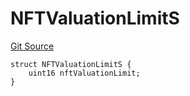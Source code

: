 # NFTValuationLimitS
[Git Source](https://github.com/thrackle-io/tron/blob/a32755ef70ede3dfc3a49e226e4b15ac07a36ebd/src/client/token/handler/diamond/RuleStorage.sol)


```solidity
struct NFTValuationLimitS {
    uint16 nftValuationLimit;
}
```

